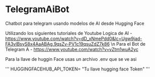 # TelegramAiBot
Chatbot para telegram usando modelos de AI desde Hugging Face 

Utilizando los siguientes tutoriales de Youtube
Logica de AI - https://www.youtube.com/watch?v=dD_xNmePdd0&lc=Ugw9jad-FA3vlBsyS8x4AaABAg.9qsZv-PV1c19qsuZdZ7k86 \n
Para el Bot de Telegram A - https://www.youtube.com/watch?v=vZtm1wuA2yc

Para la llave de huggin Face usas un archivo .env que se ve asi 

'''
HUGGINGFACEHUB_API_TOKEN= "Tu llave hugging face Token"
'''

